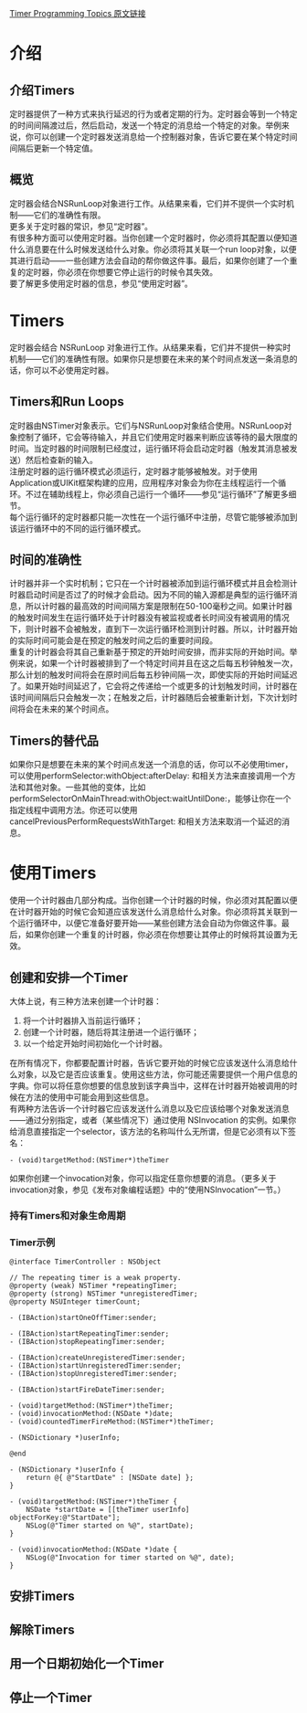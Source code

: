 [Timer Programming Topics 原文链接](https://developer.apple.com/library/content/documentation/Cocoa/Conceptual/Timers/Timers.html#//apple_ref/doc/uid/10000061i)

# 介绍
## 介绍Timers

定时器提供了一种方式来执行延迟的行为或者定期的行为。定时器会等到一个特定的时间间隔渡过后，然后启动，发送一个特定的消息给一个特定的对象。举例来说，你可以创建一个定时器发送消息给一个控制器对象，告诉它要在某个特定时间间隔后更新一个特定值。  

## 概览

定时器会结合NSRunLoop对象进行工作。从结果来看，它们并不提供一个实时机制——它们的准确性有限。  
更多关于定时器的常识，参见“定时器”。  
有很多种方面可以使用定时器。当你创建一个定时器时，你必须将其配置以便知道什么消息要在什么时候发送给什么对象。你必须将其关联一个run loop对象，以便其进行启动——一些创建方法会自动的帮你做这件事。最后，如果你创建了一个重复的定时器，你必须在你想要它停止运行的时候令其失效。  
要了解更多使用定时器的信息，参见“使用定时器”。

# Timers

定时器会结合 NSRunLoop 对象进行工作。从结果来看，它们并不提供一种实时机制——它们的准确性有限。如果你只是想要在未来的某个时间点发送一条消息的话，你可以不必使用定时器。

## Timers和Run Loops

定时器由NSTimer对象表示。它们与NSRunLoop对象结合使用。NSRunLoop对象控制了循环，它会等待输入，并且它们使用定时器来判断应该等待的最大限度的时间。当定时器的时间限制已经度过，运行循环将会启动定时器（触发其消息被发送）然后检查新的输入。  
注册定时器的运行循环模式必须运行，定时器才能够被触发。对于使用Application或UIKit框架构建的应用，应用程序对象会为你在主线程运行一个循环。不过在辅助线程上，你必须自己运行一个循环——参见“运行循环”了解更多细节。  
每个运行循环的定时器都只能一次性在一个运行循环中注册，尽管它能够被添加到该运行循环中的不同的运行循环模式。  

## 时间的准确性

计时器并非一个实时机制；它只在一个计时器被添加到运行循环模式并且会检测计时器启动时间是否过了的时候才会启动。因为不同的输入源都是典型的运行循环消息，所以计时器的最高效的时间间隔方案是限制在50-100毫秒之间。如果计时器的触发时间发生在运行循环处于计时器没有被监视或者长时间没有被调用的情况下，则计时器不会被触发，直到下一次运行循环检测到计时器。所以，计时器开始的实际时间可能会是在预定的触发时间之后的重要时间段。  
重复的计时器会将其自己重新基于预定的开始时间安排，而非实际的开始时间。举例来说，如果一个计时器被排到了一个特定时间并且在这之后每五秒钟触发一次，那么计划的触发时间将会在原时间后每五秒钟间隔一次，即使实际的开始时间延迟了。如果开始时间延迟了，它会将之传递给一个或更多的计划触发时间，计时器在该时间间隔后只会触发一次；在触发之后，计时器随后会被重新计划，下次计划时间将会在未来的某个时间点。

## Timers的替代品

如果你只是想要在未来的某个时间点发送一个消息的话，你可以不必使用timer，可以使用performSelector:withObject:afterDelay: 和相关方法来直接调用一个方法和其他对象。一些其他的变体，比如performSelectorOnMainThread:withObject:waitUntilDone:，能够让你在一个指定线程中调用方法。你还可以使用 cancelPreviousPerformRequestsWithTarget: 和相关方法来取消一个延迟的消息。

# 使用Timers

使用一个计时器由几部分构成。当你创建一个计时器的时候，你必须对其配置以便在计时器开始的时候它会知道应该发送什么消息给什么对象。你必须将其关联到一个运行循环中，以便它准备好要开始——某些创建方法会自动为你做这件事。最后，如果你创建一个重复的计时器，你必须在你想要让其停止的时候将其设置为无效。  

## 创建和安排一个Timer

大体上说，有三种方法来创建一个计时器：  

1. 将一个计时器排入当前运行循环；
2. 创建一个计时器，随后将其注册进一个运行循环；
3. 以一个给定开始时间初始化一个计时器。

在所有情况下，你都要配置计时器，告诉它要开始的时候它应该发送什么消息给什么对象，以及它是否应该重复。使用这些方法，你可能还需要提供一个用户信息的字典。你可以将任意你想要的信息放到该字典当中，这样在计时器开始被调用的时候在方法的使用中可能会用到这些信息。  
有两种方法告诉一个计时器它应该发送什么消息以及它应该给哪个对象发送消息——通过分别指定，或者（某些情况下）通过使用 NSInvocation 的实例。如果你给消息直接指定一个selector，该方法的名称叫什么无所谓，但是它必须有以下签名：  

	- (void)targetMethod:(NSTimer*)theTimer

如果你创建一个invocation对象，你可以指定任意你想要的消息。（更多关于invocation对象，参见《发布对象编程话题》中的“使用NSInvocation”一节。）

### 持有Timers和对象生命周期

### Timer示例

	@interface TimerController : NSObject
	 
	// The repeating timer is a weak property.
	@property (weak) NSTimer *repeatingTimer;
	@property (strong) NSTimer *unregisteredTimer;
	@property NSUInteger timerCount;
	 
	- (IBAction)startOneOffTimer:sender;
	 
	- (IBAction)startRepeatingTimer:sender;
	- (IBAction)stopRepeatingTimer:sender;
	 
	- (IBAction)createUnregisteredTimer:sender;
	- (IBAction)startUnregisteredTimer:sender;
	- (IBAction)stopUnregisteredTimer:sender;
	 
	- (IBAction)startFireDateTimer:sender;
	 
	- (void)targetMethod:(NSTimer*)theTimer;
	- (void)invocationMethod:(NSDate *)date;
	- (void)countedTimerFireMethod:(NSTimer*)theTimer;
	 
	- (NSDictionary *)userInfo;
	 
	@end
	
	- (NSDictionary *)userInfo {
	    return @{ @"StartDate" : [NSDate date] };
	}
	 
	- (void)targetMethod:(NSTimer*)theTimer {
	    NSDate *startDate = [[theTimer userInfo] objectForKey:@"StartDate"];
	    NSLog(@"Timer started on %@", startDate);
	}
	 
	- (void)invocationMethod:(NSDate *)date {
	    NSLog(@"Invocation for timer started on %@", date);
	}


## 安排Timers

## 解除Timers

## 用一个日期初始化一个Timer

## 停止一个Timer